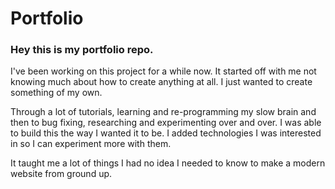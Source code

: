 # Portfolio

### Hey this is my portfolio repo. 

I've been working on this project for a while now. It started off with me not knowing much about 
how to create anything at all. I just wanted to create something of my own.

Through a lot of tutorials, learning and re-programming my slow brain and then to bug fixing, researching and experimenting over and over.
I was able to build this the way I wanted it to be. I added technologies I was interested in so I can experiment more with them.  

It taught me a lot of things I had no idea I needed to know to make a modern website from ground up. 
